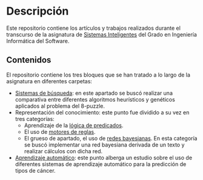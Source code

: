 # Descripción #

Este repositorio contiene los artículos y trabajos realizados durante el transcurso de la asignatura de [Sistemas Inteligentes](http://sies.uniovi.es/ofe-pod-jsf/web/asignatura/infoAsignatura.faces) del Grado en Ingeniería Informática del Software.

## Contenidos ##

El repositorio contiene los tres bloques que se han tratado a lo largo de la asignatura en diferentes carpetas:
- [Sistemas de búsqueda]( https://github.com/MrKarrter/InteligenciaArtificial/blob/master/Heuristico%20y%20Genetico/An%C3%A1lisis%20de%20los%20resultados%20de%20algoritmos%20de%20b%C3%BAsqueda%20aplicados%20al%20problema%20del%208-puzzle.pdf): en este apartado se buscó realizar una comparativa entre diferentes algoritmos heurísticos y genéticos aplicados al problema del 8-puzzle.
- Representación del conocimiento: este punto fue dividido a su vez en tres categorías:
	- Aprendizaje de la [lógica de predicados]( https://github.com/MrKarrter/InteligenciaArtificial/blob/master/Logica/Practica%20Logica.pdf).
	- El uso de [motores de reglas]( https://github.com/MrKarrter/InteligenciaArtificial/blob/master/Motor%20de%20Reglas/Solucion.clp).
	- El grueso de apartado, el uso de [redes bayesianas]( https://github.com/MrKarrter/InteligenciaArtificial/blob/master/Redes%20Bayesianas/Ganaderia%20-%20UO251317.pdf). En esta categoría se buscó implementar una red bayesiana derivada de un texto y realizar cálculos con dicha red. 
- [Aprendizaje automático]( https://github.com/MrKarrter/InteligenciaArtificial/blob/master/Aprendizaje%20Automatico/Aprendizaje%20Automatico%20-%20UO251317.pdf): este punto alberga un estudio sobre el uso de diferentes sistemas de aprendizaje automático para la predicción de tipos de cáncer.


